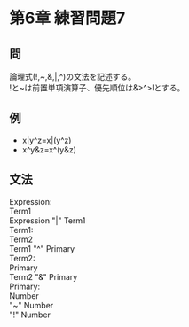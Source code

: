 # 第6章 練習問題7
## 問
論理式(!,\~,&,|,^)の文法を記述する。  
!と~は前置単項演算子、優先順位は&>^>lとする。  
## 例
* x|y^z=x|(y^z) 
* x^y&z=x^(y&z) 
## 文法
Expression:  
    Term1  
    Expression "|" Term1  
Term1:  
    Term2  
    Term1 "^" Primary  
Term2:  
    Primary  
    Term2 "&" Primary  
Primary:  
    Number  
    "~" Number  
    "!" Number  
